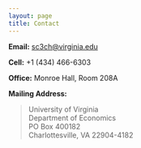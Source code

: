 ```yaml
---
layout: page
title: Contact
---
```



**Email:**   sc3ch@virginia.edu 

**Cell:** +1 (434) 466-6303

**Office:**   Monroe Hall, Room 208A

**Mailing Address:** 

> University of Virginia <br>Department of Economics <br>PO Box 400182 <br>Charlottesville, VA 22904-4182
